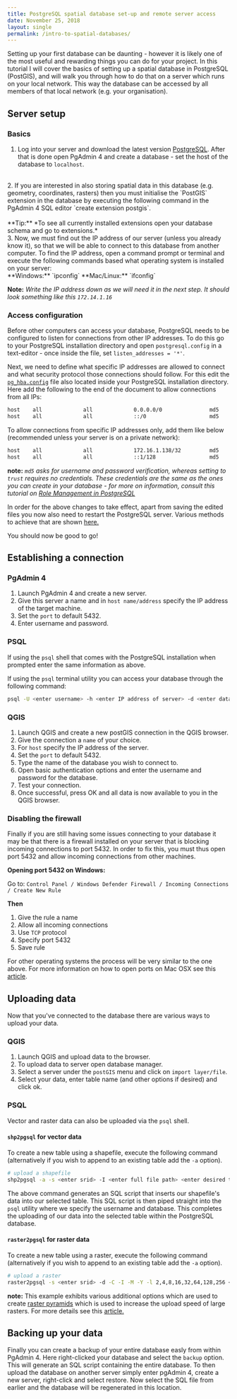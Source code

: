 ```yaml
---
title: PostgreSQL spatial database set-up and remote server access
date: November 25, 2018
layout: single
permalink: /intro-to-spatial-databases/
---
```


Setting up your first database can be daunting - however it is likely one of the most useful and rewarding things you can do for your project. In this tutorial I will cover the basics of setting up a spatial database in PostgreSQL (PostGIS), and will walk you through how to do that on a server which runs on your local network. This way the database can be accessed by all members of that local network (e.g. your organisation). 

## Server setup

### Basics

1. Log into your server and download the latest version [PostgreSQL](https://www.postgresql.org/). After that is done open PgAdmin 4 and create a database - set the host of the database to `localhost`.  
<br>
2. If you are interested in also storing spatial data in this database (e.g. geometry, coordinates, rasters) then you must initialise the `PostGIS` extension in the database by executing the following command in the PgAdmin 4 SQL editor `create extension postgis`. <br><br>**Tip:** *To see all currently installed extensions open your database schema and go to extensions.*
<br>
3. Now, we must find out the IP address of our server (unless you already know it), so that we will be able to connect to this database from another computer. To find the IP address, open a command prompt or terminal and execute the following commands based what operating system is installed on your server: <br>
**Windows:** `ipconfig`
**Mac/Linux:** `ifconfig` <br>

**Note:** *Write the IP address down as we will need it in the next step. It should look something like this `172.14.1.16`*

### Access configuration

Before other computers can access your database, PostgreSQL needs to be configured to listen for connections from other IP addresses. To do this go to your PostgreSQL installation directory and open `postgresql.config` in a text-editor - once inside the file, set `listen_addresses = '*'`.

Next, we need to define what specific IP addresses are allowed to connect and what security protocol those connections should follow. For this edit the [`pg_hba.config`](https://www.postgresql.org/docs/devel/auth-pg-hba-conf.html) file also located inside your PostgreSQL installation directory. Here add the following to the end of the document to allow connections from all IPs:

```bash
host    all             all             0.0.0.0/0               md5
host    all             all             ::/0                    md5
```

To allow connections from specific IP addresses only, add them like below (recommended unless your server is on a private network):

```bash
host    all             all             172.16.1.138/32         md5
host    all             all             ::1/128                 md5
```

**note:** *`md5` asks for username and password verification, whereas setting to `trust` requires no credentials. These credentials are the same as the ones you can create in your database - for more on information, consult this tutorial on [Role Management in PostgreSQL](http://www.postgresqltutorial.com/postgresql-roles/)*

In order for the above changes to take effect, apart from saving the edited files you now also need to restart the PostgreSQL server. Various methods to achieve that are shown [here.](https://www.pokertracker.com/guides/PT4/troubleshooting/restart-the-postgresql-server)

You should now be good to go!

## Establishing a connection

### PgAdmin 4

1. Launch PgAdmin 4 and create a new server.
2. Give this server a name and in `host name/address` specify the IP address of the target machine. 
3. Set the `port` to default 5432.
4. Enter username and password.

### PSQL

If using the `psql` shell that comes with the PostgreSQL installation when prompted enter the same information as above.

If using the `psql` terminal utility you can access your database through the following command:

```bash
psql -U <enter username> -h <enter IP address of server> -d <enter database name>
```

### QGIS

1. Launch QGIS and create a new postGIS connection in the QGIS browser.
2. Give the connection a `name` of your choice.
3. For `host` specify the IP address of the server.
4. Set the `port` to default 5432.
5. Type the name of the database you wish to connect to.
6. Open basic authentication options and enter the username and password for the database.
7. Test your connection.
8. Once successful, press OK and all data is now available to you in the QGIS browser.

### Disabling the firewall

Finally if you are still having some issues connecting to your database it may be that there is a firewall installed on your server that is blocking incoming connections to port 5432. In order to fix this, you must thus open port 5432 and allow incoming connections from other machines. 



**Opening port 5432 on Windows:**

Go to: `Control Panel / Windows Defender Firewall / Incoming Connections / Create New Rule`

**Then**

1. Give the rule a name
2. Allow all incoming connections
3. Use `TCP` protocol
4. Specify port 5432
5. Save rule

For other operating systems the process will be very similar to the one above. For more information on how to open ports on Mac OSX see this [article](https://www.macworld.co.uk/how-to/mac-software/how-open-specific-ports-in-os-x-1010-firewall-3616405/).

## Uploading data

Now that you've connected to the database there are various ways to upload your data.

### QGIS

1. Launch QGIS and upload data to the browser.
2. To upload data to server open database manager.
3. Select a server under the `postGIS` menu and click on `import layer/file`.
4. Select your data, enter table name (and other options if desired) and click ok.

### PSQL

Vector and raster data can also be uploaded via the `psql` shell.

#### `shp2pgsql` for vector data

To create a new table using a shapefile, execute the following command (alternatively if you wish to append to an existing table add the `-a` option).

```bash
# upload a shapefile
shp2pgsql -a -s <enter srid> -I <enter full file path> <enter desired table name> | psql -h <enter host> -U <enter username> -p <enter port> -d <enter database name>
```

The above command generates an SQL script that inserts our shapefile's data into our selected table. This SQL script is then piped straight into the `psql` utility where we specify the username and database. This completes the uploading of our data into the selected table within the PostgreSQL database.

#### `raster2pgsql` for raster data

To create a new table using a raster, execute the following command (alternatively if you wish to append to an existing table add the `-a` option).

```bash
# upload a raster
raster2pgsql -s <enter srid> -d -C -I -M -Y -l 2,4,8,16,32,64,128,256 <enter full file path> -t auto <enter desired table name> | psql -h <enter host> -U <enter username> -p <enter port> -d <enter database name>
```

**note:** This example exhibits various additional options which are used to create [raster pyramids](http://edndoc.esri.com/arcsde/9.2/concepts/rasters/basicprinciples/pyramids.htm) which is used to increase the upload speed of large rasters. For more details see this [article.](https://duncanjg.wordpress.com/2012/11/20/the-basics-of-postgis-raster/)

## Backing up your data

Finally you can create a backup of your entire database easly from within PgAdmin 4. Here right-clicked your database and select the `backup` option. This will generate an SQL script containing the entire database. To then upload the database on another server simply enter pgAdmin 4, create a new server, right-click and select restore. Now select the SQL file from earlier and the database will be regenerated in this location.